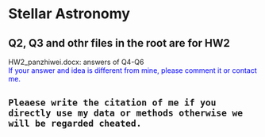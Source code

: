# Stellar Astronomy

## Q2, Q3 and othr files in the root are for HW2
HW2_panzhiwei.docx: answers of Q4-Q6  
<font color=Blue>If your answer and idea is different from mine, please comment it or contact me.</font>
## `Pleaese write the citation of me if you directly use my data or methods otherwise we will be regarded cheated.`




